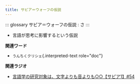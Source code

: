 ```yaml
---
title: サピア＝ウォーフの仮説
---
```


::: glossary
サピア＝ウォーフの仮説 : さ
:::

-   言語が思考に影響するという仮説

**関連ワード**

-   `うんちくクリシェ`{.interpreted-text role="doc"}

**関連ラジオ**

-   [言語学の研究対象は、文字よりも音よりも○○【サピア1】#54](https://www.youtube.com/watch?v=purzZplAHpI)
